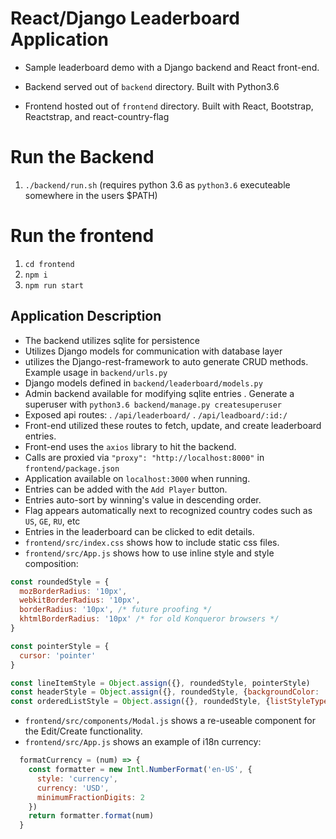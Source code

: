 # React/Django Leaderboard Application

- Sample leaderboard demo with a Django backend and React front-end.

- Backend served out of `backend` directory. Built with Python3.6

- Frontend hosted out of `frontend` directory. Built with React, Bootstrap, Reactstrap, and react-country-flag

# Run the Backend
1. `./backend/run.sh` (requires python 3.6 as `python3.6` executeable somewhere in the users $PATH)

# Run the frontend
1. `cd frontend`
2. `npm i`
3. `npm run start`

## Application Description
- The backend utilizes sqlite for persistence
- Utilizes Django models for communication with database layer
- utilizes the Django-rest-framework to auto generate CRUD methods. Example usage in `backend/urls.py`
- Django models defined in `backend/leaderboard/models.py`
- Admin backend available for modifying sqlite entries
    . Generate a superuser with `python3.6 backend/manage.py createsuperuser`
- Exposed api routes:
    . `/api/leaderboard/`
    . `/api/leadboard/:id:/`
- Front-end utilized these routes to fetch, update, and create leaderboard entries.
- Front-end uses the `axios` library to hit the backend.
- Calls are proxied via `"proxy": "http://localhost:8000"` in `frontend/package.json`
- Application available on `localhost:3000` when running.
- Entries can be added with the `Add Player` button.
- Entries auto-sort by winning's value in descending order.
- Flag appears automatically next to recognized country codes such as `US`, `GE`, `RU`, etc
- Entries in the leaderboard can be clicked to edit details.
- `frontend/src/index.css` shows how to include static css files.
- `frontend/src/App.js` shows how to use inline style and style composition:
```js
const roundedStyle = {
  mozBorderRadius: '10px',
  webkitBorderRadius: '10px',
  borderRadius: '10px', /* future proofing */
  khtmlBorderRadius: '10px' /* for old Konqueror browsers */
}

const pointerStyle = {
  cursor: 'pointer'
}

const lineItemStyle = Object.assign({}, roundedStyle, pointerStyle)
const headerStyle = Object.assign({}, roundedStyle, {backgroundColor: 'lightblue'})
const orderedListStyle = Object.assign({}, roundedStyle, {listStyleType: 'decimal'})

```

- `frontend/src/components/Modal.js` shows a re-useable component for the Edit/Create functionality.
- `frontend/src/App.js` shows an example of i18n currency:
```js
  formatCurrency = (num) => {
    const formatter = new Intl.NumberFormat('en-US', {
      style: 'currency',
      currency: 'USD',
      minimumFractionDigits: 2
    })
    return formatter.format(num)
  }
  ```


